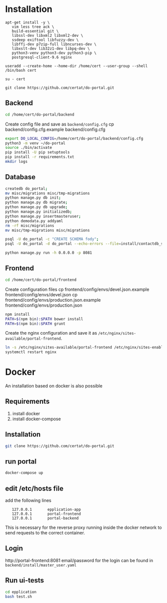 # Installation

```
apt-get install -y \
   vim less tree ack \
   build-essential git \
   libssl-dev libxml2 libxml2-dev \
   ssdeep exiftool libfuzzy-dev \
   libffi-dev p7zip-full libncurses-dev \
   libxslt-dev lib32z1-dev libpq-dev \
   python3-venv python3-dev python3-pip \
   postgresql-client-9.6 nginx

useradd --create-home --home-dir /home/cert --user-group --shell /bin/bash cert

su - cert

git clone https://github.com/certat/do-portal.git
```

## Backend

```bash
cd /home/cert/do-portal/backend
```

Create config file and save as `backend/config.cfg`
cp backend/config.cfg.example backend/config.cfg

```bash
export DO_LOCAL_CONFIG=/home/cert/do-portal/backend/config.cfg
python3 -m venv ~/do-portal
source ./bin/activate
pip install -U pip setuptools
pip install -r requirements.txt
mkdir logs
```

## Database

```bash
createdb do_portal;
mv misc/migrations misc/tmp-migrations
python manage.py db init;
python manage.py db migrate;
python manage.py db upgrade;
python manage.py initializedb;
python manage.py insertmasteruser;
python demodata.py addyaml
rm -rf misc/migrations
mv misc/tmp-migrations misc/migrations

psql -U do_portal -c "CREATE SCHEMA fody";
psql -U do_portal -d do_portal --echo-errors --file=install/contactdb_schema_only.pgdump

python manage.py run -h 0.0.0.0 -p 8081
```

## Frontend

```bash
cd /home/cert/do-portal/frontend
```

Create configuration files
cp frontend/config/envs/devel.json.example frontend/config/envs/devel.json
cp frontend/config/envs/production.json.example frontend/config/envs/production.json

```bash
npm install
PATH=$(npm bin):$PATH bower install
PATH=$(npm bin):$PATH grunt
```
Create the nginx configuration and save it as `/etc/nginx/sites-available/portal-frontend`.

```bash
ln -s /etc/nginx/sites-available/portal-frontend /etc/nginx/sites-enabled/portal-frontend
systemctl restart nginx
```

# Docker

An installation based on docker is also possible

## Requirements
 1) install docker
 2) install docker-compose

## Installation
```bash
git clone https://github.com/certat/do-portal.git
```
## run portal
```bash
docker-compose up
```
## edit /etc/hosts file

add the following lines

```
   127.0.0.1       epplication-app
   127.0.0.1       portal-frontend
   127.0.0.1       portal-backend
```

This is necessary for the reverse proxy running inside the docker network
to send requests to the correct container.

## Login
http://portal-frontend:8081
email/password for the login can be found in `backend/install/master_user.yaml`

## Run ui-tests
```bash
cd epplication
bash test.sh
```
